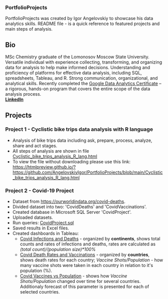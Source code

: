 ### PortfolioProjects
PortfolioProjects was created by Igor Angelovskiy to showcase his data analytics skills.
README file - is a quick reference to featured projects and main steps of analysis.

## Bio
MSc Chemistry graduate of the Lomonosov Moscow State University. Versatile individual with experience collecting, transforming, and organizing data for analysis to help make informed decisions. Understanding and proficiency of platforms for effective data analysis, including SQL, spreadsheets, Tableau, and R. Strong communication, organizational, and analytical skills. Recently completed the [Google Data Analytics Certificate](https://www.credly.com/badges/56469a6f-8be7-4b5b-8931-a4373a1c60e8?source=linked_in_profile) – a rigorous, hands-on program that covers the entire scope of the data analysis process.<br/>
[**LinkedIn**](https://www.linkedin.com/in/angelovskiy-igor/)

## **Projects**
### Project 1 - Cyclistic bike trips data analysis with R language
* Analysis of bike trips data including ask, prepare, process, analyze, share and act stages.
* All steps of analysis are shown in file [Cyclistic_bike_trips_analysis_R_lang.html](https://github.com/AngelovskiyIgor/PortfolioProjects/blob/main/Cyclistic_bike_trips_analysis_R_lang.html)
* To view the file without downloading please use this link:
https://htmlpreview.github.io/?https://github.com/AngelovskiyIgor/PortfolioProjects/blob/main/Cyclistic_bike_trips_analysis_R_lang.html

### Project 2 - Covid-19 Project
* Dataset from https://ourworldindata.org/covid-deaths.
* Divided dataset into two: 'CovidDeaths' and 'CovidVaccinations'.
* Created database in Microsoft SQL Server 'CovidProject'.
* Uploaded datasets. 
* Run queries: [CovidProject.sql](https://github.com/AngelovskiyIgor/PortfolioProjects/blob/main/CovidProject.sql)
* Saved results in Excel files.
* Created dashboards in Tableau: 
  * [Covid Infections and Deaths](https://public.tableau.com/views/Covid_Continents_Inf_Dea/Dashboard1?:language=en-US&:display_count=n&:origin=viz_share_link) - organized by **continents**, shows total counts and rates of infections and deaths, rates are calculated as _(total count)/(population size)*100%_
  * [Covid Death Rates and Vaccinations](https://public.tableau.com/views/Covid_Death_Rates_and_Vaccinations/Dashboard1?:language=en-US&publish=yes&:display_count=n&:origin=viz_share_link) - organized by **countries**, shows death rates for each country; _Vaccine Shots/Population_ - how many vaccine shots were taken in each country in relation to it's population (%).
  * [Covid Vaccines vs Population](https://public.tableau.com/views/Covid__Vaccines_vs_Population/Dashboard2?:language=en-US&:display_count=n&:origin=viz_share_link) - shows how _Vaccine Shots/Population_ changed over time for several countries. Additionaly forecast of this parameter is presented for each of selected countries.
